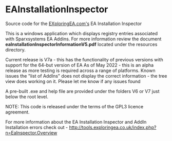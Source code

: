 # EAInstallationInspector

Source code for the [EXploringEA.com's](http://EXploringEA.com "EXploringEA") EA Installation Inspector 

This is a windows application which displays registry entries associated with Sparxsystems EA Addins.
For more information review the document **eaInstallationInspectorInformationV5.pdf** located under the resources directory.

Current release is V7a - this has the functionality of previous versions with support for the 64-but version of EA
As of May 2022 - this is an alpha release as more testing is required across a range of platforms.
Known issues the "list of AddIns" does not display the correct information - the tree view does working on it. Please let me know if any issues found

A pre-built .exe and help file are provided under the folders V6 or V7 just below the root level.

NOTE: This code is released under the terms of the GPL3 licence agreement.

For more information about the EA Installation Inspector and AddIn Installation errors check out - http://tools.exploringea.co.uk/index.php?n=EaInspector.Overview
